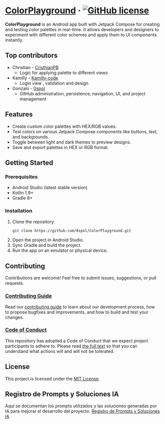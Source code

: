 # [ColorPlayground](https://github.com/0spol/colorplayground) &middot; [![GitHub license](https://img.shields.io/badge/license-MIT-blue.svg)](https://github.com/yourusername/tup/blob/main/LICENSE)

**ColorPlayground** is an Android app built with Jetpack Compose for creating and testing color palettes in real-time. It allows developers and designers to experiment with different color schemes and apply them to UI components instantly.

## Top contributors

- Christian - [CristhianPB](https://github.com/CristhianPB)
   - Logic for applying palette to different views
- Kamilly - [Kamilly-code](https://github.com/Kamilly-code)
   - Login view , validation and design
- Gonzalo - [0spol](https://github.com/0spol)
   - GitHub administration, persistence, navigation, UI, and project management


## Features
- Create custom color palettes with HEX/RGB values.
- Test colors on various Jetpack Compose components like buttons, text, and backgrounds.
- Toggle between light and dark themes to preview designs.
- Save and export palettes in HEX or RGB format.

## Getting Started
### Prerequisites
- Android Studio (latest stable version)
- Kotlin 1.9+
- Gradle 8+

### Installation
1. Clone the repository:
   ```bash
   git clone https://github.com/0spol/ColorPlayground.git
   ```
2. Open the project in Android Studio.
3. Sync Gradle and build the project.
4. Run the app on an emulator or physical device.

## Contributing
Contributions are welcome! Feel free to submit issues, suggestions, or pull requests.

### [Contributing Guide](./CONTRIBUTING.md)

Read our [contributing guide](./CONTRIBUTING.md) to learn about our development process, how to propose bugfixes and improvements, and how to build and test your changes.

### [Code of Conduct](./CODE_OF_CONDUCT.md)

This repository has adopted a Code of Conduct that we expect project participants to adhere to. Please read [the full text](./CODE_OF_CONDUCT.md) so that you can understand what actions will and will not be tolerated.

## License
This project is licensed under the [MIT License](LICENSE).

## Registro de Prompts y Soluciones IA
Aquí se documentan los prompts utilizados y las soluciones generadas por IA para mejorar el desarrollo del proyecto. [Registro de Prompts y Soluciones IA](./AI-CHAT)
